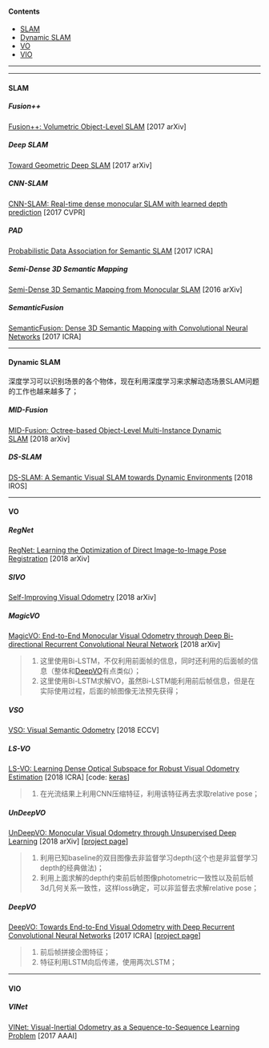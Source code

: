 #### Contents  
- [SLAM](#slam)
- [Dynamic SLAM](#dynamic-slam)
- [VO](#vo)
- [VIO](#vio)

------

------

#### SLAM

##### Fusion++
[Fusion++: Volumetric Object-Level SLAM](https://arxiv.org/abs/1808.08378)&nbsp;[2017 arXiv]

##### Deep SLAM
[Toward Geometric Deep SLAM](https://arxiv.org/abs/1707.07410)&nbsp;[2017 arXiv]

##### CNN-SLAM
[CNN-SLAM: Real-time dense monocular SLAM with learned depth prediction](https://arxiv.org/abs/1704.03489)&nbsp;[2017 CVPR]

##### PAD 
[Probabilistic Data Association for Semantic SLAM](https://www.cis.upenn.edu/~kostas/mypub.dir/bowman17icra.pdf)&nbsp;[2017 ICRA]

##### Semi-Dense 3D Semantic Mapping
[Semi-Dense 3D Semantic Mapping from Monocular SLAM](https://arxiv.org/abs/1611.04144)&nbsp;[2016 arXiv]

##### SemanticFusion
[SemanticFusion: Dense 3D Semantic Mapping with Convolutional Neural Networks](https://arxiv.org/abs/1609.05130)&nbsp;[2017 ICRA]

------

#### Dynamic SLAM

深度学习可以识别场景的各个物体，现在利用深度学习来求解动态场景SLAM问题的工作也越来越多了；

##### MID-Fusion
[MID-Fusion: Octree-based Object-Level Multi-Instance Dynamic SLAM](https://arxiv.org/abs/1812.07976)&nbsp;[2018 arXiv]

##### DS-SLAM
[DS-SLAM: A Semantic Visual SLAM towards Dynamic Environments](https://arxiv.org/abs/1809.08379)&nbsp;[2018 IROS]

------

#### VO

##### RegNet
[RegNet: Learning the Optimization of Direct Image-to-Image Pose Registration](https://arxiv.org/abs/1812.10212)&nbsp;[2018 arXiv]

##### SIVO
[Self-Improving Visual Odometry](https://arxiv.org/abs/1812.03245)&nbsp;[2018 arXiv]

##### MagicVO
[MagicVO: End-to-End Monocular Visual Odometry through Deep Bi-directional Recurrent Convolutional Neural Network](https://arxiv.org/abs/1811.10964)&nbsp;[2018 arXiv]

> 1. 这里使用Bi-LSTM，不仅利用前面帧的信息，同时还利用的后面帧的信息（整体和[DeepVO](#deepvo)有点类似）；
> 2. 这里使用Bi-LSTM求解VO，虽然Bi-LSTM能利用前后帧信息，但是在实际使用过程，后面的帧图像无法预先获得；

##### VSO
[VSO: Visual Semantic Odometry](https://demuc.de/papers/lianos2018vso.pdf)&nbsp;[2018 ECCV]

##### LS-VO
[LS-VO: Learning Dense Optical Subspace for Robust Visual Odometry Estimation](https://arxiv.org/abs/1709.06019)&nbsp;[2018 ICRA]&nbsp;[code: [keras](https://github.com/isarlab-department-engineering/LSVO)]

> 1. 在光流结果上利用CNN压缩特征，利用该特征再去求取relative pose；

##### UnDeepVO 
[UnDeepVO: Monocular Visual Odometry through Unsupervised Deep Learning](https://arxiv.org/abs/1709.06841)&nbsp;[2018 arXiv]&nbsp;[[project page](http://senwang.gitlab.io/UnDeepVO/)]

> 1. 利用已知baseline的双目图像去非监督学习depth(这个也是非监督学习depth的经典做法)；
> 2. 利用上面求解的depth约束前后帧图像photometric一致性以及前后帧3d几何关系一致性，这样loss确定，可以非监督去求解relative pose；

##### DeepVO 

[DeepVO: Towards End-to-End Visual Odometry with Deep Recurrent Convolutional Neural Networks](https://arxiv.org/abs/1709.08429)&nbsp;[2017 ICRA]&nbsp;[[project page](http://senwang.gitlab.io/DeepVO/)] 

> 1. 前后帧拼接企图特征；
> 2. 特征利用LSTM向后传递，使用两次LSTM；

------

#### VIO

##### VINet
[VINet: Visual-Inertial Odometry as a Sequence-to-Sequence Learning Problem](https://arxiv.org/abs/1701.08376)&nbsp;[2017 AAAI]

